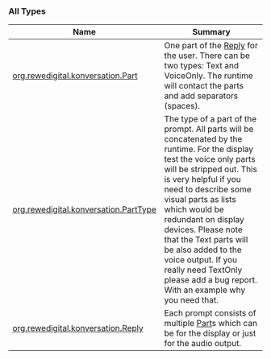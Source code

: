 

### All Types

| Name | Summary |
|---|---|
| [org.rewedigital.konversation.Part](../org.rewedigital.konversation/-part/index.md) | One part of the [Reply](../org.rewedigital.konversation/-reply/index.md) for the user. There can be two types: Text and VoiceOnly. The runtime will contact the parts and add separators (spaces). |
| [org.rewedigital.konversation.PartType](../org.rewedigital.konversation/-part-type/index.md) | The type of a part of the prompt. All parts will be concatenated by the runtime. For the display test the voice only parts will be stripped out. This is very helpful if you need to describe some visual parts as lists which would be redundant on display devices. Please note that the Text parts will be also added to the voice output. If you really need TextOnly please add a bug report. With an example why you need that. |
| [org.rewedigital.konversation.Reply](../org.rewedigital.konversation/-reply/index.md) | Each prompt consists of multiple [Part](../org.rewedigital.konversation/-part/index.md)s which can be for the display or just for the audio output. |
